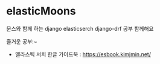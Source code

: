 # elasticMoons
문스와 함께 하는 django elasticserch django-drf 공부 함께해요

즐거운 공부:~

- 엘라스틱 서치 한글 가이드북 : https://esbook.kimjmin.net/
